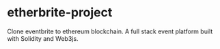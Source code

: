 # etherbrite-project
Clone eventbrite to ethereum blockchain. A full stack event platform built with Solidity and Web3js.
